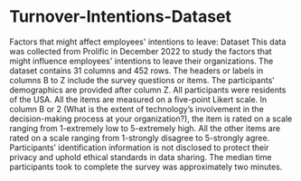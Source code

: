 # Turnover-Intentions-Dataset
Factors that might affect employees' intentions to leave: Dataset 
This data was collected from Prolific in December 2022 to study the factors that might influence employees' intentions to leave their organizations. 
The dataset contains 31 columns and 452 rows. The headers or labels in columns B to Z include the survey questions or items. The participants' demographics are provided after column Z.  All participants were residents of the USA. 
All the items are measured on a five-point Likert scale. In column B or 2 (What is the extent of technology’s involvement in the decision-making process at your organization?), the item is rated on a scale ranging from 1-extremely low to 5-extremely high. All the other items are rated on a scale ranging from 1-strongly disagree to 5-strongly agree.
Participants’ identification information is not disclosed to protect their privacy and uphold ethical standards in data sharing. 
The median time participants took to complete the survey was approximately two minutes.
